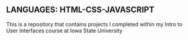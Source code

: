 LANGUAGES: HTML-CSS-JAVASCRIPT
---
This is a repository that contains projects I completed within my Intro to User Interfaces course at Iowa State University
